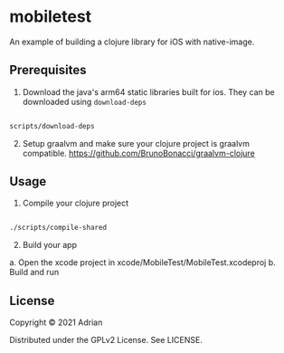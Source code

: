 # mobiletest

An example of building a clojure library for iOS with native-image.

## Prerequisites

1. Download the java's arm64 static libraries built for ios. They can be downloaded using `download-deps`

```sh

scripts/download-deps
```

2. Setup graalvm and make sure your clojure project is graalvm compatible. https://github.com/BrunoBonacci/graalvm-clojure


## Usage

1. Compile your clojure project

```sh

./scripts/compile-shared

```

2. Build your app

a. Open the xcode project in xcode/MobileTest/MobileTest.xcodeproj
b. Build and run


## License

Copyright © 2021 Adrian

Distributed under the GPLv2 License. See LICENSE.
